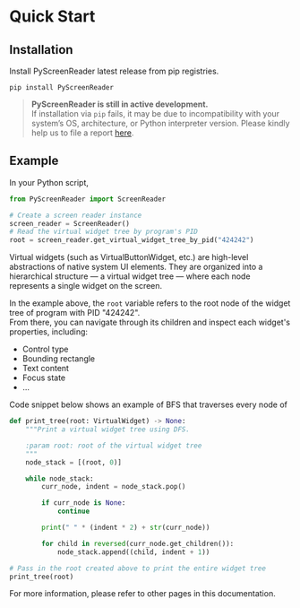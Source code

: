 # Quick Start

## Installation
Install PyScreenReader latest release from pip registries.
```shell
pip install PyScreenReader
```
> **PyScreenReader is still in active development.**  
> If installation via `pip` fails, it may be due to incompatibility with your system’s OS, architecture, or Python interpreter version.
> Please kindly help us to file a report [here](https://github.com/Lmh-java/PyScreenReader/issues).

## Example
In your Python script,
```python
from PyScreenReader import ScreenReader

# Create a screen reader instance
screen_reader = ScreenReader()
# Read the virtual widget tree by program's PID
root = screen_reader.get_virtual_widget_tree_by_pid("424242")
```

Virtual widgets (such as VirtualButtonWidget, etc.) are high-level abstractions of native system UI elements.
They are organized into a hierarchical structure — a virtual widget tree — where each node represents a single widget on the screen.

In the example above, the `root` variable refers to the root node of the widget tree of program with PID "424242".  
From there, you can navigate through its children and inspect each widget's properties, including:
- Control type
- Bounding rectangle
- Text content
- Focus state
- ...

Code snippet below shows an example of BFS that traverses every node of
```python
def print_tree(root: VirtualWidget) -> None:
    """Print a virtual widget tree using DFS.

    :param root: root of the virtual widget tree
    """
    node_stack = [(root, 0)]

    while node_stack:
        curr_node, indent = node_stack.pop()

        if curr_node is None:
            continue

        print(" " * (indent * 2) + str(curr_node))

        for child in reversed(curr_node.get_children()):
            node_stack.append((child, indent + 1))

# Pass in the root created above to print the entire widget tree
print_tree(root)
```

For more information, please refer to other pages in this documentation.

